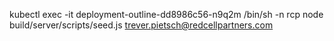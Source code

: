 kubectl exec -it deployment-outline-dd8986c56-n9q2m /bin/sh -n rcp
node build/server/scripts/seed.js trever.pietsch@redcellpartners.com